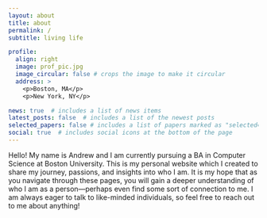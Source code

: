 ```yaml
---
layout: about
title: about
permalink: /
subtitle: living life

profile:
  align: right
  image: prof_pic.jpg
  image_circular: false # crops the image to make it circular
  address: >
    <p>Boston, MA</p>
    <p>New York, NY</p>

news: true  # includes a list of news items
latest_posts: false  # includes a list of the newest posts
selected_papers: false # includes a list of papers marked as "selected={true}"
social: true  # includes social icons at the bottom of the page
---
```


Hello! My name is Andrew and I am currently pursuing a BA in Computer Science at Boston University. This is my personal website which I created to share my journey, passions, and insights into who I am. It is my hope that as you navigate through these pages, you will gain a deeper understanding of who I am as a person—perhaps even find some sort of connection to me. I am always eager to talk to like-minded individuals, so feel free to reach out to me about anything!
